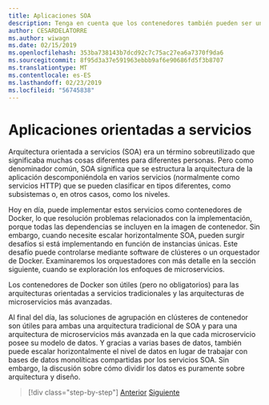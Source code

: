```yaml
---
title: Aplicaciones SOA
description: Tenga en cuenta que los contenedores también pueden ser una opción de implementación útil para las aplicaciones SOA.
author: CESARDELATORRE
ms.author: wiwagn
ms.date: 02/15/2019
ms.openlocfilehash: 353ba738143b7dcd92c7c75ac27ea6a7370f9da6
ms.sourcegitcommit: 8f95d3a37e591963ebbb9af6e90686fd5f3b8707
ms.translationtype: MT
ms.contentlocale: es-ES
ms.lasthandoff: 02/23/2019
ms.locfileid: "56745838"
---
```

# <a name="service-oriented-applications"></a>Aplicaciones orientadas a servicios

Arquitectura orientada a servicios (SOA) era un término sobreutilizado que significaba muchas cosas diferentes para diferentes personas. Pero como denominador común, SOA significa que se estructura la arquitectura de la aplicación descomponiéndola en varios servicios (normalmente como servicios HTTP) que se pueden clasificar en tipos diferentes, como subsistemas o, en otros casos, como los niveles.

Hoy en día, puede implementar estos servicios como contenedores de Docker, lo que resolución problemas relacionados con la implementación, porque todas las dependencias se incluyen en la imagen de contenedor. Sin embargo, cuando necesite escalar horizontalmente SOA, pueden surgir desafíos si está implementando en función de instancias únicas. Este desafío puede controlarse mediante software de clústeres o un orquestador de Docker. Examinaremos los orquestadores con más detalle en la sección siguiente, cuando se exploración los enfoques de microservicios.

Los contenedores de Docker son útiles (pero no obligatorios) para las arquitecturas orientadas a servicios tradicionales y las arquitecturas de microservicios más avanzadas.

Al final del día, las soluciones de agrupación en clústeres de contenedor son útiles para ambas una arquitectura tradicional de SOA y para una arquitectura de microservicios más avanzada en la que cada microservicio posee su modelo de datos. Y gracias a varias bases de datos, también puede escalar horizontalmente el nivel de datos en lugar de trabajar con bases de datos monolíticas compartidas por los servicios SOA. Sin embargo, la discusión sobre cómo dividir los datos es puramente sobre arquitectura y diseño.

>[!div class="step-by-step"]
>[Anterior](state-and-data-in-docker-applications.md)
>[Siguiente](orchestrate-high-scalability-availability.md)
